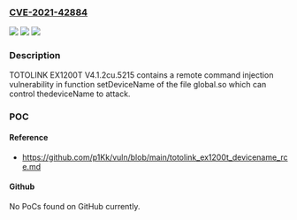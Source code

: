 ### [CVE-2021-42884](https://cve.mitre.org/cgi-bin/cvename.cgi?name=CVE-2021-42884)
![](https://img.shields.io/static/v1?label=Product&message=n%2Fa&color=blue)
![](https://img.shields.io/static/v1?label=Version&message=n%2Fa&color=blue)
![](https://img.shields.io/static/v1?label=Vulnerability&message=n%2Fa&color=brighgreen)

### Description

TOTOLINK EX1200T V4.1.2cu.5215 contains a remote command injection vulnerability in function setDeviceName of the file global.so which can control thedeviceName to attack.

### POC

#### Reference
- https://github.com/p1Kk/vuln/blob/main/totolink_ex1200t_devicename_rce.md

#### Github
No PoCs found on GitHub currently.

